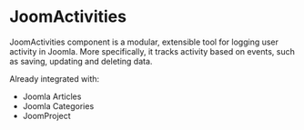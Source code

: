 # JoomActivities
JoomActivities component is a modular, extensible tool for logging user activity in Joomla. More specifically, it tracks activity based on events, such as saving, updating and deleting data.

Already integrated with:
- Joomla Articles
- Joomla Categories
- JoomProject
